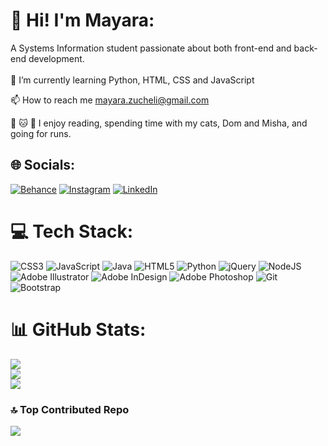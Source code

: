 # :balloon: Hi! I'm Mayara:
A Systems Information student passionate about both front-end and back-end development.<br>
<br>🌱 I’m currently learning Python, HTML, CSS and JavaScript<br>

📫 How to reach me mayara.zucheli@gmail.com<br>

📖 🐱 🏃 I enjoy reading, spending time with my cats, Dom and Misha, and going for runs.


## 🌐 Socials:
[![Behance](https://img.shields.io/badge/Behance-1769ff?logo=behance&logoColor=white)](https://behance.net/mazucheli) [![Instagram](https://img.shields.io/badge/Instagram-%23E4405F.svg?logo=Instagram&logoColor=white)](https://instagram.com/mayara.zucheli) [![LinkedIn](https://img.shields.io/badge/LinkedIn-%230077B5.svg?logo=linkedin&logoColor=white)](https://linkedin.com/in/mayarazucheli) 

# 💻 Tech Stack:
![CSS3](https://img.shields.io/badge/css3-%231572B6.svg?style=for-the-badge&logo=css3&logoColor=white) ![JavaScript](https://img.shields.io/badge/javascript-%23323330.svg?style=for-the-badge&logo=javascript&logoColor=%23F7DF1E) ![Java](https://img.shields.io/badge/java-%23ED8B00.svg?style=for-the-badge&logo=openjdk&logoColor=white) ![HTML5](https://img.shields.io/badge/html5-%23E34F26.svg?style=for-the-badge&logo=html5&logoColor=white) ![Python](https://img.shields.io/badge/python-3670A0?style=for-the-badge&logo=python&logoColor=ffdd54) ![jQuery](https://img.shields.io/badge/jquery-%230769AD.svg?style=for-the-badge&logo=jquery&logoColor=white) ![NodeJS](https://img.shields.io/badge/node.js-6DA55F?style=for-the-badge&logo=node.js&logoColor=white) ![Adobe Illustrator](https://img.shields.io/badge/adobe%20illustrator-%23FF9A00.svg?style=for-the-badge&logo=adobe%20illustrator&logoColor=white) ![Adobe InDesign](https://img.shields.io/badge/Adobe%20InDesign-49021F?style=for-the-badge&logo=adobeindesign&logoColor=FF3366) ![Adobe Photoshop](https://img.shields.io/badge/adobe%20photoshop-%2331A8FF.svg?style=for-the-badge&logo=adobe%20photoshop&logoColor=white) ![Git](https://img.shields.io/badge/git-%23F05033.svg?style=for-the-badge&logo=git&logoColor=white) ![Bootstrap](https://img.shields.io/badge/bootstrap-%238511FA.svg?style=for-the-badge&logo=bootstrap&logoColor=white)
# 📊 GitHub Stats:
![](https://github-readme-stats.vercel.app/api?username=MayaraZucheli&theme=gruvbox_light&hide_border=false&include_all_commits=false&count_private=false)<br/>
![](https://github-readme-streak-stats.herokuapp.com/?user=MayaraZucheli&theme=gruvbox_light&hide_border=false)<br/>
![](https://github-readme-stats.vercel.app/api/top-langs/?username=MayaraZucheli&theme=gruvbox_light&hide_border=false&include_all_commits=false&count_private=false&layout=compact)

### 🔝 Top Contributed Repo
![](https://github-contributor-stats.vercel.app/api?username=MayaraZucheli&limit=5&theme=gruvbox_light&combine_all_yearly_contributions=true)

<!-- Proudly created with GPRM ( https://gprm.itsvg.in ) -->
